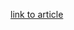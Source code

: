 [link to article](https://medium.com/@kamilmatejuk/complete-analysis-of-the-network-of-my-linkedin-connections-169d1c7d9ff6)
